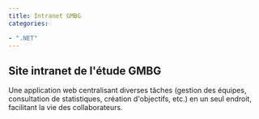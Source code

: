 ```yaml
---
title: Intranet GMBG
categories:

- ".NET"
---
```


## Site intranet de l'étude GMBG

Une application web centralisant diverses tâches (gestion des équipes, consultation de statistiques, création d'objectifs, etc.) en un seul endroit, facilitant la vie des collaborateurs.